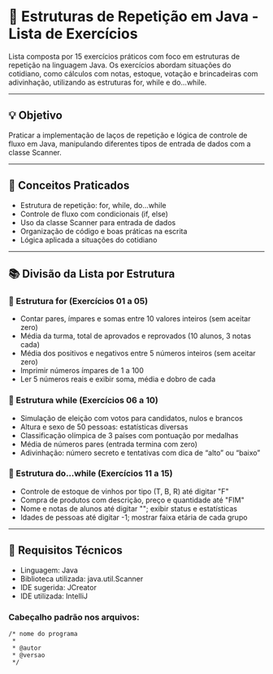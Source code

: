 # 🧮 Estruturas de Repetição em Java - Lista de Exercícios
Lista composta por 15 exercícios práticos com foco em estruturas de repetição na linguagem Java. Os exercícios abordam situações do cotidiano, como cálculos com notas, estoque, votação e brincadeiras com adivinhação, utilizando as estruturas for, while e do...while.

---

## 💡 Objetivo
Praticar a implementação de laços de repetição e lógica de controle de fluxo em Java, manipulando diferentes tipos de entrada de dados com a classe Scanner.

---

## 🧠 Conceitos Praticados
- Estrutura de repetição: for, while, do...while
- Controle de fluxo com condicionais (if, else)
- Uso da classe Scanner para entrada de dados
- Organização de código e boas práticas na escrita
- Lógica aplicada a situações do cotidiano

---

## 📚 Divisão da Lista por Estrutura

### 🔁 Estrutura for (Exercícios 01 a 05)
- Contar pares, ímpares e somas entre 10 valores inteiros (sem aceitar zero)
- Média da turma, total de aprovados e reprovados (10 alunos, 3 notas cada)
- Média dos positivos e negativos entre 5 números inteiros (sem aceitar zero)
- Imprimir números ímpares de 1 a 100
- Ler 5 números reais e exibir soma, média e dobro de cada

### 🔄 Estrutura while (Exercícios 06 a 10)
- Simulação de eleição com votos para candidatos, nulos e brancos
- Altura e sexo de 50 pessoas: estatísticas diversas
- Classificação olímpica de 3 países com pontuação por medalhas
- Média de números pares (entrada termina com zero)
- Adivinhação: número secreto e tentativas com dica de “alto” ou “baixo”

### 🔂 Estrutura do...while (Exercícios 11 a 15)
- Controle de estoque de vinhos por tipo (T, B, R) até digitar "F"
- Compra de produtos com descrição, preço e quantidade até "FIM"
- Nome e notas de alunos até digitar "<FIM>"; exibir status e estatísticas
- Idades de pessoas até digitar -1; mostrar faixa etária de cada grupo

---

## 🧪 Requisitos Técnicos
- Linguagem: Java
- Biblioteca utilizada: java.util.Scanner
- IDE sugerida: JCreator
- IDE utilizada: IntelliJ

### Cabeçalho padrão nos arquivos:
```
/* nome do programa
 *
 * @autor
 * @versao
 */
```
